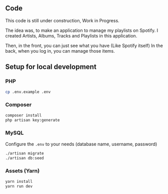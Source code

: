 ## Code
This code is still under construction, Work in Progress.

The idea was, to make an application to manage my playlists on Spotify.
I created Artists, Albums, Tracks and Playlists in this application.

Then, in the front, you can just see what you have (Like Spotify itself)
In the back, when you log in, you can manage those items.

## Setup for local development

### PHP
``` bash
cp .env.example .env
```

### Composer
``` bash
composer install
php artisan key:generate
```

### MySQL
Configure the `.env` to your needs (database name, username, password)

``` bash
./artisan migrate
./artisan db:seed
```

### Assets (Yarn)
``` bash
yarn install
yarn run dev
```

